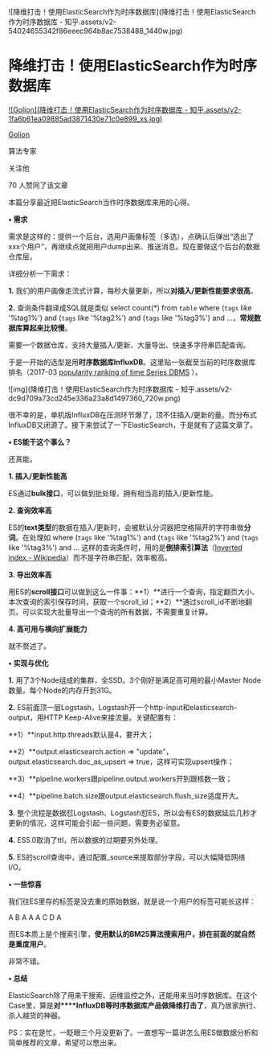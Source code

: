 ![降维打击！使用ElasticSearch作为时序数据库](降维打击！使用ElasticSearch作为时序数据库 - 知乎.assets/v2-54024655342f86eeec964b8ac7538488_1440w.jpg)

# 降维打击！使用ElasticSearch作为时序数据库

[![Golion](降维打击！使用ElasticSearch作为时序数据库 - 知乎.assets/v2-1fa6b61ea09885ad3871430e71c0e899_xs.jpg)](https://www.zhihu.com/people/golion)

[Golion](https://www.zhihu.com/people/golion)[](https://www.zhihu.com/question/48510028)

算法专家

关注他

70 人赞同了该文章

本篇分享最近把ElasticSearch当作时序数据库来用的心得。





**• 需求**

需求是这样的：提供一个后台，选用户画像标签（多选），点确认后弹出“选出了xxx个用户”，再继续点就把用户dump出来、推送消息。现在要做这个后台的数据仓库层。



详细分析一下需求：

**1.** 我们的用户画像走流式计算，每秒大量更新，所以**对插入/更新性能要求很高**。

**2.** 查询条件翻译成SQL就是类似 select count(*) from `table` where (`tags` like '%tag1%') and (`tags` like '%tag2%') and (`tags` like '%tag3%') and ...，**常规数据库算起来比较慢**。



需要一个数据仓库，支持大量插入/更新、大量导出、快速多字符串匹配查询。

于是一开始的选型是用**时序数据库InfluxDB**。这里贴一张截至当前的时序数据库排名（2017-03 [popularity ranking of time Series DBMS](https://link.zhihu.com/?target=http%3A//db-engines.com/en/ranking/time%2Bseries%2Bdbms) ）。

![img](降维打击！使用ElasticSearch作为时序数据库 - 知乎.assets/v2-dc9d709a73cd245e336a23a8d1497360_720w.png)

很不幸的是，单机版InfluxDB在压测环节爆了，顶不住插入/更新的量。而分布式InfluxDB又闭源了。接下来尝试了一下ElasticSearch，于是就有了这篇文章了。



**• ES能干这个事么？**

还真能。

**1. 插入/更新性能高**

ES通过**bulk接口**，可以做到批处理，拥有相当高的插入/更新性能。

**2. 查询效率高**

ES的**text类型**的数据在插入/更新时，会被默认分词器把空格隔开的字符串做**分词**。在处理如 where (`tags` like '%tag1%') and (`tags` like '%tag2%') and (`tags` like '%tag3%') and ... 这样的查询条件时，用的是**倒排索引算法**（[Inverted index - Wikipedia](https://link.zhihu.com/?target=https%3A//en.wikipedia.org/wiki/Inverted_index)）而不是字符串匹配，效率极高。



**3. 导出效率高**

用ES的**scroll接口**可以做到这么一件事：**1）**进行一个查询，指定翻页大小、本次查询的索引保存时间，获取一个scroll_id；**2）**通过scroll_id不断地翻页。可以实现大批量导出一个查询的所有数据，不需要重复计算。



**4. 高可用与横向扩展能力**

就不赘述了。





**• 实现与优化**

**1.** 用了3个Node组成的集群，全SSD。3个刚好是满足高可用的最小Master Node数量。每个Node的内存开到31G。

**2.** ES前面顶一层Logstash，Logstash开一个http-input和elasticsearch-output，用HTTP Keep-Alive来接流量。关键配置有：

**1）**input.http.threads默认是4，要开大；

**2）**output.elasticsearch.action => "update"，output.elasticsearch.doc_as_upsert => true，这样可实现upsert操作；

**3）**pipeline.workers跟pipeline.output.workers开到跟核数一致；

**4）**pipeline.batch.size跟output.elasticsearch.flush_size适度开大。



**3.** 整个流程是数据怼Logstash、Logstash怼ES，所以会有ES的数据延后几秒才更新的情况，这样可能会引起一些问题，需要务必留意。

**4.** ES5.0取消了ttl，所以数据的过期要另外处理。

**5.** ES的scroll查询中，通过配置_source来提取部分字段，可以大幅降低网络I/O。





**• 一些惊喜**

我们往ES里存的标签是没去重的原始数据，就是说一个用户的标签可能长这样：

A B A A A C D A



而ES本质上是个搜索引擎，**使用默认的BM25算法搜索用户，排在前面的就自然是重度用户**。

非常不错。





**• 总结**

ElasticSearch除了用来干搜索、运维监控之外，还能用来当时序数据库。在这个Case里，算是**对****InfluxDB等时序数据库产品做降维打击了**，真乃居家旅行、杀人越货的神器。

PS：实在是忙，一眨眼三个月没更新了。一直想写一篇讲怎么用ES做数据分析和简单推荐的文章，希望可以憋出来。
